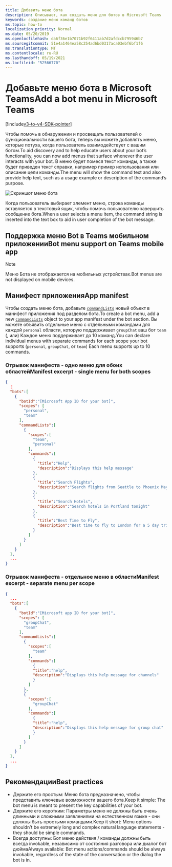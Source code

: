 ```yaml
---
title: Добавить меню бота
description: Описывает, как создать меню для ботов в Microsoft Teams
keywords: создание меню команд ботов
ms.topic: how-to
localization_priority: Normal
ms.date: 05/20/2019
ms.openlocfilehash: da6f36e1b7071b92f6411ab7d2afdccb795946b7
ms.sourcegitcommit: 51e4a1464ea58c254ad6bd0317aca03ebf6bf1f6
ms.translationtype: MT
ms.contentlocale: ru-RU
ms.lasthandoff: 05/19/2021
ms.locfileid: "52566770"
---
```

# <a name="add-a-bot-menu-in-microsoft-teams"></a><span data-ttu-id="a5fc3-104">Добавьте меню бота в Microsoft Teams</span><span class="sxs-lookup"><span data-stu-id="a5fc3-104">Add a bot menu in Microsoft Teams</span></span>

[!include[v3-to-v4-SDK-pointer](~/includes/v3-to-v4-pointer-bots.md)]

<span data-ttu-id="a5fc3-105">Чтобы помочь в обнаружении и просвещать пользователей о функциональности вашего бота, теперь вы можете добавлять меню, которые потуха, когда пользователь взаимодействует с вашим ботом.</span><span class="sxs-lookup"><span data-stu-id="a5fc3-105">To aid discovery and to help educate users about your bot’s functionality, you can now add menus that surface whenever the user interacts with your bot.</span></span> <span data-ttu-id="a5fc3-106">В меню будет помеся текст команды, а также будет приведен текст справки, например пример использования или описание цели команды.</span><span class="sxs-lookup"><span data-stu-id="a5fc3-106">The menu will show the command text and also provide help text, such as a usage example or description of the command’s purpose.</span></span>

![Скриншот меню бота](~/assets/images/bots/bot-menus-bot-menu-sample.png)

<span data-ttu-id="a5fc3-108">Когда пользователь выбирает элемент меню, строка команды вставляется в текстовый ящик, чтобы помочь пользователю завершить сообщение бота.</span><span class="sxs-lookup"><span data-stu-id="a5fc3-108">When a user selects a menu item, the command string is inserted into the text box to aid in user completion of the bot message.</span></span>

## <a name="bot-menu-support-on-teams-mobile-app"></a><span data-ttu-id="a5fc3-109">Поддержка меню Bot в Teams мобильном приложении</span><span class="sxs-lookup"><span data-stu-id="a5fc3-109">Bot menu support on Teams mobile app</span></span>
> [!NOTE] 
> <span data-ttu-id="a5fc3-110">Меню Бота не отображается на мобильных устройствах.</span><span class="sxs-lookup"><span data-stu-id="a5fc3-110">Bot menus are not displayed on mobile devices.</span></span>

## <a name="app-manifest"></a><span data-ttu-id="a5fc3-111">Манифест приложения</span><span class="sxs-lookup"><span data-stu-id="a5fc3-111">App manifest</span></span>

<span data-ttu-id="a5fc3-112">Чтобы создать меню бота, добавьте [`commandLists`](~/resources/schema/manifest-schema.md#botscommandlists) новый объект в манифест приложения под разделом бота.</span><span class="sxs-lookup"><span data-stu-id="a5fc3-112">To create a bot menu, add a new [`commandLists`](~/resources/schema/manifest-schema.md#botscommandlists) object to your app manifest under the bot section.</span></span> <span data-ttu-id="a5fc3-113">Вы можете объявить отдельные меню с отдельными командами для каждой `personal` области, которую поддерживает `groupChat` ваш бот `team` (, или) Каждое меню поддерживает до 10 команд.</span><span class="sxs-lookup"><span data-stu-id="a5fc3-113">You can declare individual menus with separate commands for each scope your bot supports (`personal`, `groupChat`, or `team`) Each menu supports up to 10 commands.</span></span>

### <a name="manifest-excerpt---single-menu-for-both-scopes"></a><span data-ttu-id="a5fc3-114">Отрывок манифеста - одно меню для обоих областей</span><span class="sxs-lookup"><span data-stu-id="a5fc3-114">Manifest excerpt - single menu for both scopes</span></span>

```json
{
  ⋮
  "bots":[
    {
      "botId":"[Microsoft App ID for your bot]",
      "scopes": [
        "personal",
        "team"
      ],
      "commandLists":[
        {
          "scopes":[
            "team",
            "personal"
          ],
          "commands":[
            {
              "title":"Help",
              "description":"Displays this help message"
            },
            {
              "title":"Search Flights",
              "description":"Search flights from Seattle to Phoenix May 2-5 departing after 3pm"
            },
            {
              "title":"Search Hotels",
              "description":"Search hotels in Portland tonight"
            },
            {
              "title":"Best Time to Fly",
              "description":"Best time to fly to London for a 5 day trip this summer"
            }
          ]
        }
      ]
    }
  ],
  ...
}
```

### <a name="manifest-excerpt---separate-menu-per-scope"></a><span data-ttu-id="a5fc3-115">Отрывок манифеста - отдельное меню в области</span><span class="sxs-lookup"><span data-stu-id="a5fc3-115">Manifest excerpt - separate menu per scope</span></span>

```json
{
  ...
  "bots":[
    {
      "botId":"[Microsoft app ID for your bot]",
      "scopes": [
        "groupChat",
        "team"
      ],
      "commandLists":[
        {
          "scopes":[
            "team"
          ],
          "commands":[
            {
            "title":"help",
            "description":"Displays this help message for channels"
            }
          ]
        },
        {
          "scopes":[
            "groupChat"
          ],
          "commands":[
            {
            "title":"help",
            "description":"Displays this help message for group chat"
            }
          ]
        }
      ]
    }
  ],
  ...
}
```

## <a name="best-practices"></a><span data-ttu-id="a5fc3-116">Рекомендации</span><span class="sxs-lookup"><span data-stu-id="a5fc3-116">Best practices</span></span>

* <span data-ttu-id="a5fc3-117">Держите его простым: Меню бота предназначено, чтобы представить ключевые возможности вашего бота.</span><span class="sxs-lookup"><span data-stu-id="a5fc3-117">Keep it simple: The bot menu is meant to present the key capabilities of your bot.</span></span>
* <span data-ttu-id="a5fc3-118">Держите его коротким: Параметры меню не должны быть очень длинными и сложными заявлениями на естественном языке - они должны быть простыми командами.</span><span class="sxs-lookup"><span data-stu-id="a5fc3-118">Keep it short: Menu options shouldn’t be extremely long and complex natural language statements - they should be simple commands.</span></span>
* <span data-ttu-id="a5fc3-119">Всегда доступны: Бот меню действия / команды должны быть всегда invokable, независимо от состояния разговора или диалог бот дюйма</span><span class="sxs-lookup"><span data-stu-id="a5fc3-119">Always available: Bot menu actions/commands should be always invokable, regardless of the state of the conversation or the dialog the bot is in.</span></span>
